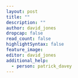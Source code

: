 ```yaml
---
layout: post
title: ""
description: ""
author: david_jones
dropcap: false
read_count: false
highlightSyntax: false
feature_image:
editor: david_jones
additional_help:
  - person: patrick_davey
---
```

